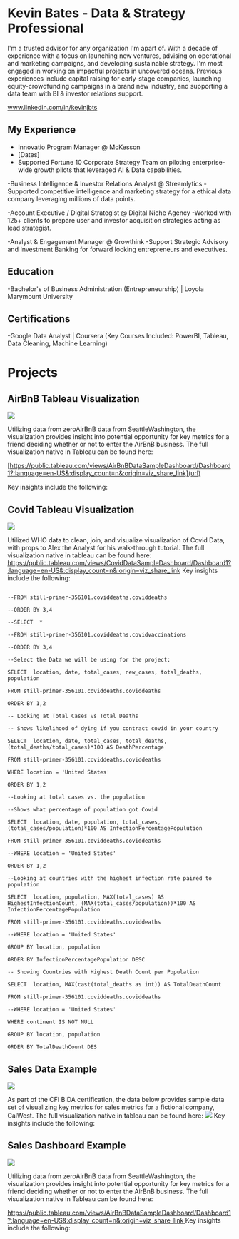 # Kevin Bates - Data & Strategy Professional

I'm a trusted advisor for any organization I'm apart of. With a decade of experience with a focus on launching new ventures, advising on operational and marketing campaigns, and developing sustainable strategy. I'm most engaged in working on impactful projects in uncovered oceans. Previous experiences include capital raising for early-stage companies, launching equity-crowdfunding campaigns in a brand new industry, and supporting a data team with BI & investor relations support. 

www.linkedin.com/in/kevinjbts

## My Experience
- Innovatio Program Manager @ McKesson
- [Dates]
- Supported Fortune 10 Corporate Strategy Team on piloting enterprise-wide growth pilots that leveraged AI & Data capabilities.

-Business Intelligence & Investor Relations Analyst @ Streamlytics
-Supported competitive intelligence and marketing strategy for a ethical data company leveraging millions of data points. 

-Account Executive / Digital Strategist @ Digital Niche Agency
-Worked with 125+ clients to prepare user and investor acquisition strategies acting as lead strategist. 

-Analyst & Engagement Manager @ Growthink
-Support Strategic Advisory and Investment Banking for forward looking entrepreneurs and executives. 

## Education
-Bachelor's of Business Administration (Entrepreneurship) | Loyola Marymount University

## Certifications
-Google Data Analyst | Coursera (Key Courses Included: PowerBI, Tableau, Data Cleaning, Machine Learning)

# Projects
## AirBnB Tableau Visualization
![](/AirBnbTableau.png)

Utilizing data from zeroAirBnB data from SeattleWashington, the visualization provides insight into potential opportunity for key metrics for a friend deciding whether or not to enter the AirBnB business. 
The full visualization native in Tableau can be found here: 

[https://public.tableau.com/views/AirBnBDataSampleDashboard/Dashboard1?:language=en-US&:display_count=n&:origin=viz_share_link](url)

Key insights include the following: 

## Covid Tableau Visualization
![](/CovidDdata.png)

Utilized WHO data to clean, join, and visualize visualization of Covid Data, with props to Alex the Analyst for his walk-through tutorial. 
The full visualization native in tableau can be found here: 
https://public.tableau.com/views/CovidDataSampleDashboard/Dashboard1?:language=en-US&:display_count=n&:origin=viz_share_link
Key insights include the following: 

````--SELECT  * 

--FROM still-primer-356101.coviddeaths.coviddeaths 

--ORDER BY 3,4

--SELECT  * 

--FROM still-primer-356101.coviddeaths.covidvaccinations 

--ORDER BY 3,4

--Select the Data we will be using for the project: 

SELECT  location, date, total_cases, new_cases, total_deaths, population

FROM still-primer-356101.coviddeaths.coviddeaths 

ORDER BY 1,2

-- Looking at Total Cases vs Total Deaths

-- Shows likelihood of dying if you contract covid in your country

SELECT  location, date, total_cases, total_deaths, (total_deaths/total_cases)*100 AS DeathPercentage

FROM still-primer-356101.coviddeaths.coviddeaths

WHERE location = 'United States'

ORDER BY 1,2

--Looking at total cases vs. the population

--Shows what percentage of population got Covid

SELECT  location, date, population, total_cases, (total_cases/population)*100 AS InfectionPercentagePopulution

FROM still-primer-356101.coviddeaths.coviddeaths

--WHERE location = 'United States'

ORDER BY 1,2

--Looking at countries with the highest infection rate paired to population

SELECT  location, population, MAX(total_cases) AS HighestInfectionCount, (MAX(total_cases/population))*100 AS InfectionPercentagePopulation

FROM still-primer-356101.coviddeaths.coviddeaths

--WHERE location = 'United States'

GROUP BY location, population

ORDER BY InfectionPercentagePopulation DESC

-- Showing Countries with Highest Death Count per Population

SELECT  location, MAX(cast(total_deaths as int)) AS TotalDeathCount

FROM still-primer-356101.coviddeaths.coviddeaths

--WHERE location = 'United States'

WHERE continent IS NOT NULL

GROUP BY location, population

ORDER BY TotalDeathCount DES
````


## Sales Data Example
![](/bikesales.png)

As part of the CFI BIDA certification, the data below provides sample data set of visualizing key metrics for sales metrics for a fictional company, CalWest. 
The full visualization native in tableau can be found here: 
![](https://public.tableau.com/views/Test1_16856628787760/Dashboard1?:language=en-US&:display_count=n&:origin=viz_share_link)
Key insights include the following: 

## Sales Dashboard Example
![](/CovidDdata.png)

Utilizing data from zeroAirBnB data from SeattleWashington, the visualization provides insight into potential opportunity for key metrics for a friend deciding whether or not to enter the AirBnB business. 
The full visualization native in Tableau can be found here: 

[https://public.tableau.com/views/AirBnBDataSampleDashboard/Dashboard1?:language=en-US&:display_count=n&:origin=viz_share_link
](url)
Key insights include the following: 


